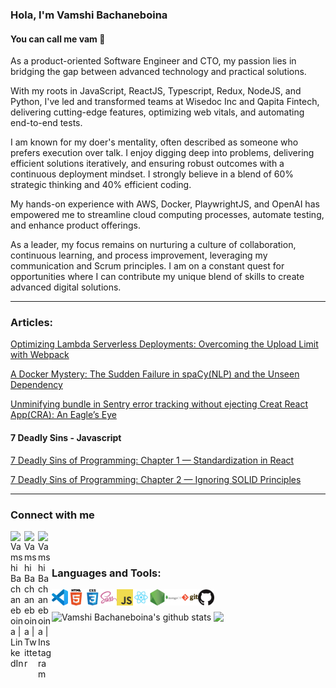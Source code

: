 ### Hola, I'm Vamshi Bachaneboina
#### You can call me vam 👋

As a product-oriented Software Engineer and CTO, my passion lies in bridging the gap between advanced technology and practical solutions. 

With my roots in JavaScript, ReactJS, Typescript, Redux, NodeJS, and Python, I've led and transformed teams at Wisedoc Inc and Qapita Fintech, delivering cutting-edge features, optimizing web vitals, and automating end-to-end tests. 

I am known for my doer's mentality, often described as someone who prefers execution over talk. I enjoy digging deep into problems, delivering efficient solutions iteratively, and ensuring robust outcomes with a continuous deployment mindset. I strongly believe in a blend of 60% strategic thinking and 40% efficient coding. 

My hands-on experience with AWS, Docker, PlaywrightJS, and OpenAI has empowered me to streamline cloud computing processes, automate testing, and enhance product offerings.

As a leader, my focus remains on nurturing a culture of collaboration, continuous learning, and process improvement, leveraging my communication and Scrum principles. I am on a constant quest for opportunities where I can contribute my unique blend of skills to create advanced digital solutions.

------------------

### Articles:
[Optimizing Lambda Serverless Deployments: Overcoming the Upload Limit with Webpack](https://medium.com/@vamshi.bachaneboina/optimizing-lambda-serverless-deployments-overcoming-the-upload-limit-with-webpack-61a12f633c12)

[A Docker Mystery: The Sudden Failure in spaCy(NLP) and the Unseen Dependency](https://medium.com/@vamshi.bachaneboina/a-docker-mystery-the-sudden-failure-in-spacy-nlp-and-the-unseen-dependency-94a7b6800455)

[Unminifying bundle in Sentry error tracking without ejecting Creat React App(CRA): An Eagle’s Eye](https://medium.com/@vamshi.bachaneboina/unminifying-bundle-in-sentry-error-tracking-without-ejecting-creat-react-app-cra-an-eagles-eye-5fc78d69ea45)

#### 7 Deadly Sins - Javascript
[7 Deadly Sins of Programming: Chapter 1 — Standardization in React](https://medium.com/@vamshi.bachaneboina/7-deadly-sins-chapter-1-standardization-in-react-6b6c3371e247)

[7 Deadly Sins of Programming: Chapter 2 — Ignoring SOLID Principles](https://medium.com/@vamshi.bachaneboina/7-deadly-sins-of-programming-sin-2-ignoring-solid-principles-d9d0ac192dcd)

------------------

### Connect with me

[<img align="left" alt="Vamshi Bachaneboina | LinkedIn" width="22px" src="https://cdn.jsdelivr.net/npm/simple-icons@v3/icons/linkedin.svg" />][linkedin]
[<img align="left" alt="Vamshi Bachaneboina | Twitter" width="22px" src="https://cdn.jsdelivr.net/npm/simple-icons@v3/icons/twitter.svg" />][twitter]
[<img align="left" alt="Vamshi Bachaneboina | Instagram" width="22px" src="https://cdn.jsdelivr.net/npm/simple-icons@v3/icons/instagram.svg" />][instagram]

<br />
<br />

### Languages and Tools:

<img align="left" alt="Visual Studio Code" width="26px" src="https://raw.githubusercontent.com/github/explore/80688e429a7d4ef2fca1e82350fe8e3517d3494d/topics/visual-studio-code/visual-studio-code.png" />
<img align="left" alt="HTML5" width="26px" src="https://raw.githubusercontent.com/github/explore/80688e429a7d4ef2fca1e82350fe8e3517d3494d/topics/html/html.png" />
<img align="left" alt="CSS3" width="26px" src="https://raw.githubusercontent.com/github/explore/80688e429a7d4ef2fca1e82350fe8e3517d3494d/topics/css/css.png" />
<img align="left" alt="Sass" width="26px" src="https://raw.githubusercontent.com/github/explore/80688e429a7d4ef2fca1e82350fe8e3517d3494d/topics/sass/sass.png" />
<img align="left" alt="JavaScript" width="26px" src="https://raw.githubusercontent.com/github/explore/80688e429a7d4ef2fca1e82350fe8e3517d3494d/topics/javascript/javascript.png" />
<img align="left" alt="React" width="26px" src="https://raw.githubusercontent.com/github/explore/80688e429a7d4ef2fca1e82350fe8e3517d3494d/topics/react/react.png" />
<img align="left" alt="Node.js" width="26px" src="https://raw.githubusercontent.com/github/explore/80688e429a7d4ef2fca1e82350fe8e3517d3494d/topics/nodejs/nodejs.png" />
<img align="left" alt="MongoDB" width="26px" src="https://raw.githubusercontent.com/github/explore/80688e429a7d4ef2fca1e82350fe8e3517d3494d/topics/mongodb/mongodb.png" />
<img align="left" alt="Git" width="26px" src="https://raw.githubusercontent.com/github/explore/80688e429a7d4ef2fca1e82350fe8e3517d3494d/topics/git/git.png" />
<img align="left" alt="GitHub" width="26px" src="https://raw.githubusercontent.com/github/explore/78df643247d429f6cc873026c0622819ad797942/topics/github/github.png" />

<br />
<br />


<img align="center" src="https://github-readme-stats.anuraghazra1.vercel.app/api?username=vamshi9&show_icons=true&include_all_commits=true&theme=radical" alt="Vamshi Bachaneboina's github stats" />
<img align="center" src="https://github-readme-stats.vercel.app/api/top-langs/?username=vamshi9&layout=compact&theme=radical" />

[linkedin]: https://www.linkedin.com/in/vamshi-bachaneboina/
[twitter]: https://twitter.com/bachaneboina
[instagram]: https://www.instagram.com/vamshibachaneboina/?hl=en
